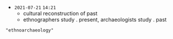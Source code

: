 - `2021-07-21`  `14:21`
	- cultural reconstruction of past
	- ethnographers study . present, archaeologists study . past 

```query
"ethnoarchaeology"
```